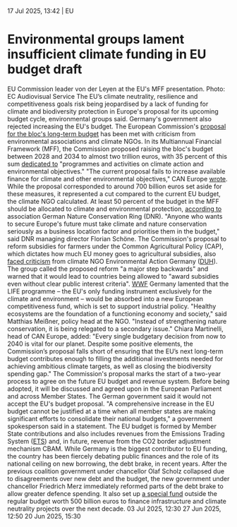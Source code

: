 17 Jul 2025, 13:42
| 
EU
# Environmental groups lament insufficient climate funding in EU budget draft
EU Commission leader von der Leyen at the EU's MFF presentation. Photo: EC Audiovisual Service 
The EU’s climate neutrality, resilience and competitiveness goals risk being jeopardised by a lack of funding for climate and biodiversity protection in Europe's proposal for its upcoming budget cycle, environmental groups said. Germany's government also rejected increasing the EU's budget.
The European Commission's [proposal for the bloc's long-term budget](https://ec.europa.eu/commission/presscorner/detail/en/ip_25_1847) has been met with criticism from environmental associations and climate NGOs. In its Multiannual Financial Framework (MFF), the Commission proposed raising the bloc's budget between 2028 and 2034 to almost two trillion euros, with 35 percent of this sum [dedicated to](https://commission.europa.eu/document/download/e3976ab7-9f5e-4ee2-b52a-e3c63a2b752d_en?filename=COM_2025_545_1_EN_ACT_part1_v7.pdf) "programmes and activities on climate action and environmental objectives."
"The current proposal fails to increase available finance for climate and other environmental objectives," CAN Europe [wrote](https://caneurope.org/mff-proposal-2028-2034/). While the proposal corresponded to around 700 billion euros set aside for these measures, it represented a cut compared to the current EU budget, the climate NGO calculated.
At least 50 percent of the budget in the MFF should be allocated to climate and environmental protection, [according to](https://www.dnr.de/presse/pressemitteilungen/eu-haushalt-umweltdachverband-kritisiert-fehlende-strategische) association German Nature Conservation Ring (DNR).
"Anyone who wants to secure Europe's future must take climate and nature conservation seriously as a business location factor and prioritise them in the budget," said DNR managing director Florian Schöne.
The Commission's proposal to reform subsidies for farmers under the Common Agricultural Policy (CAP), which dictates how much EU money goes to agricultural subsidies, also [faced criticism](https://www.duh.de/presse/pressemitteilungen/pressemitteilung/deutsche-umwelthilfe-kritisiert-eu-vorschlag-fuer-agrarsubventionen-pauschale-zahlungen-sind-klimas/) from climate NGO Environmental Action Germany ([DUH](https://www.cleanenergywire.org/experts/duh-environmental-action-germany)). The group called the proposed reform "a major step backwards" and warned that it would lead to countries being allowed to "award subsidies even without clear public interest criteria".
[WWF](https://www.cleanenergywire.org/experts/wwf-germany) Germany lamented that the LIFE programme – the EU's only funding instrument exclusively for the climate and environment – would be absorbed into a new European competitiveness fund, which is set to support industrial policy. "Healthy ecosystems are the foundation of a functioning economy and society," said Matthias Meißner, policy head at the NGO. "Instead of strengthening nature conservation, it is being relegated to a secondary issue."
Chiara Martinelli, head of CAN Europe, added: "Every single budgetary decision from now to 2040 is vital for our planet. Despite some positive elements, the Commission’s proposal falls short of ensuring that the EU’s next long-term budget contributes enough to filling the additional investments needed for achieving ambitious climate targets, as well as closing the biodiversity spending gap."
The Commission's proposal marks the start of a two-year process to agree on the future EU budget and revenue system. Before being adopted, it will be discussed and agreed upon in the European Parliament and across Member States.
The German government said it would not accept the EU's budget proposal. "A comprehensive increase in the EU budget cannot be justified at a time when all member states are making significant efforts to consolidate their national budgets," a government spokesperson said in a statement.
The EU budget is formed by Member State contributions and also includes revenues from the Emissions Trading System ([ETS](https://www.cleanenergywire.org/glossary/letter_e#ets)) and, in future, revenue from the CO2 border adjustment mechanism CBAM.
While Germany is the biggest contributor to EU funding, the country has been fiercely debating public finances and the role of its national ceiling on new borrowing, the debt brake, in recent years.
After the previous coalition government under chancellor Olaf Scholz collapsed due to disagreements over new debt and the budget, the new government under chancellor Friedrich Merz immediately reformed parts of the debt brake to allow greater defence spending. It also set up [a special fund](https://www.cleanenergywire.org/factsheets/qa-germanys-eu500-bln-infrastructure-fund-whats-it-climate-and-energy) outside the regular budget worth 500 billion euros to finance infrastructure and climate neutrality projects over the next decade.
03 Jul 2025, 12:30
27 Jun 2025, 12:50
20 Jun 2025, 15:30